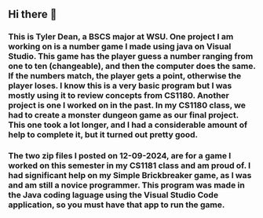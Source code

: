 ## Hi there 👋
### This is Tyler Dean, a BSCS major at WSU. One project I am working on is a number game I made using java on Visual Studio. This game has the player guess a number ranging from one to ten (changeable), and then the computer does the same. If the numbers match, the player gets a point, otherwise the player loses. I know this is a very basic program but I was mostly using it to review concepts from CS1180. Another project is one I worked on in the past. In my CS1180 class, we had to create a monster dungeon game as our final project. This one took a lot longer, and I had a considerable amount of help to complete it, but it turned out pretty good.

### The two zip files I posted on 12-09-2024, are for a game I worked on this semester in my CS1181 class and am proud of. I had significant help on my Simple Brickbreaker game, as I was and am still a novice programmer. This program was made in the Java coding laguage using the Visual Studio Code application, so you must have that app to run the game.   
    

<!--
**lennythebest/lennythebest** is a ✨ _special_ ✨ repository because its `README.md` (this file) appears on your GitHub profile.

Here are some ideas to get you started:

- 🔭 I’m currently working on ...
- 🌱 I’m currently learning ...
- 👯 I’m looking to collaborate on ...
- 🤔 I’m looking for help with ...
- 💬 Ask me about ...
- 📫 How to reach me: ...
- 😄 Pronouns: ...
- ⚡ Fun fact: ...
-->
